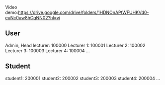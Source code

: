 Video demo:https://drive.google.com/drive/folders/1HDNOnAPtWFUHKVd0-euNc0uw8hCqNN02?hl=vi
## User

Admin, Head lecturer: 100000
Lecturer 1: 100001
Lecturer 2: 100002
Lecturer 3: 100003
Lecturer 4: 100004
...

## Student

student1: 200001
student2: 200002
student3: 200003
student4: 200004
...



